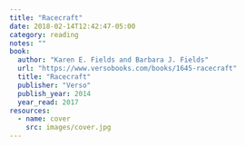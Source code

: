 ```yaml
---
title: "Racecraft"
date: 2018-02-14T12:42:47-05:00
category: reading
notes: ""
book:
  author: "Karen E. Fields and Barbara J. Fields"
  url: "https://www.versobooks.com/books/1645-racecraft"
  title: "Racecraft"
  publisher: "Verso"
  publish_year: 2014
  year_read: 2017
resources:
  - name: cover
    src: images/cover.jpg
---
```


